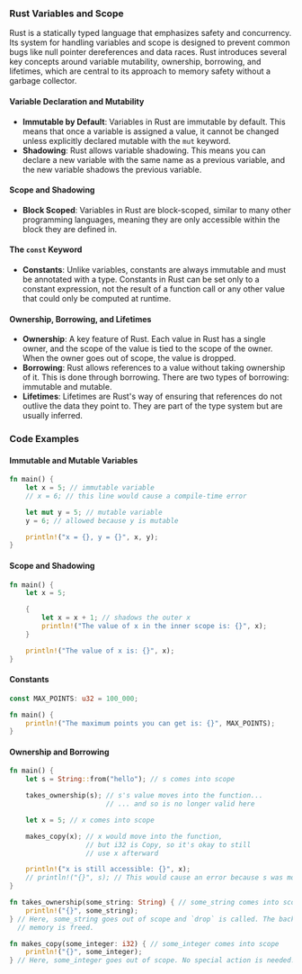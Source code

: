 ### Rust Variables and Scope

Rust is a statically typed language that emphasizes safety and concurrency. Its system for handling variables and scope is designed to prevent common bugs like null pointer dereferences and data races. Rust introduces several key concepts around variable mutability, ownership, borrowing, and lifetimes, which are central to its approach to memory safety without a garbage collector.

#### Variable Declaration and Mutability

- **Immutable by Default**: Variables in Rust are immutable by default. This means that once a variable is assigned a value, it cannot be changed unless explicitly declared mutable with the `mut` keyword.
- **Shadowing**: Rust allows variable shadowing. This means you can declare a new variable with the same name as a previous variable, and the new variable shadows the previous variable.

#### Scope and Shadowing

- **Block Scoped**: Variables in Rust are block-scoped, similar to many other programming languages, meaning they are only accessible within the block they are defined in.

#### The `const` Keyword

- **Constants**: Unlike variables, constants are always immutable and must be annotated with a type. Constants in Rust can be set only to a constant expression, not the result of a function call or any other value that could only be computed at runtime.

#### Ownership, Borrowing, and Lifetimes

- **Ownership**: A key feature of Rust. Each value in Rust has a single owner, and the scope of the value is tied to the scope of the owner. When the owner goes out of scope, the value is dropped.
- **Borrowing**: Rust allows references to a value without taking ownership of it. This is done through borrowing. There are two types of borrowing: immutable and mutable.
- **Lifetimes**: Lifetimes are Rust's way of ensuring that references do not outlive the data they point to. They are part of the type system but are usually inferred.

### Code Examples

#### Immutable and Mutable Variables

```rust
fn main() {
    let x = 5; // immutable variable
    // x = 6; // this line would cause a compile-time error

    let mut y = 5; // mutable variable
    y = 6; // allowed because y is mutable

    println!("x = {}, y = {}", x, y);
}
```

#### Scope and Shadowing

```rust
fn main() {
    let x = 5;

    {
        let x = x + 1; // shadows the outer x
        println!("The value of x in the inner scope is: {}", x);
    }

    println!("The value of x is: {}", x);
}
```

#### Constants

```rust
const MAX_POINTS: u32 = 100_000;

fn main() {
    println!("The maximum points you can get is: {}", MAX_POINTS);
}
```

#### Ownership and Borrowing

```rust
fn main() {
    let s = String::from("hello"); // s comes into scope

    takes_ownership(s); // s's value moves into the function...
                        // ... and so is no longer valid here

    let x = 5; // x comes into scope

    makes_copy(x); // x would move into the function,
                   // but i32 is Copy, so it's okay to still
                   // use x afterward

    println!("x is still accessible: {}", x);
    // println!("{}", s); // This would cause an error because s was moved
}

fn takes_ownership(some_string: String) { // some_string comes into scope
    println!("{}", some_string);
} // Here, some_string goes out of scope and `drop` is called. The backing
  // memory is freed.

fn makes_copy(some_integer: i32) { // some_integer comes into scope
    println!("{}", some_integer);
} // Here, some_integer goes out of scope. No special action is needed.
```
